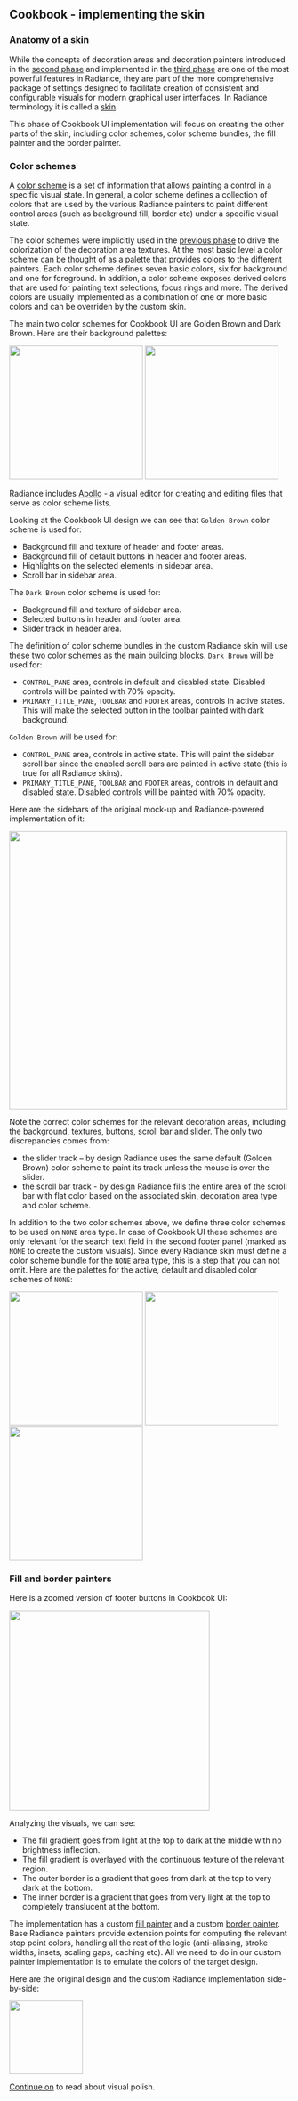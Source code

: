 ## Cookbook - implementing the skin

### Anatomy of a skin

While the concepts of decoration areas and decoration painters introduced in the [second phase](02-map.md) and implemented in the [third phase](03-decorations.md) are one of the most powerful features in Radiance, they are part of the more comprehensive package of settings designed to facilitate creation of consistent and configurable visuals for modern graphical user interfaces. In Radiance terminology it is called a [skin](../../theming/skins/overview.md).

This phase of Cookbook UI implementation will focus on creating the other parts of the skin, including color schemes, color scheme bundles, the fill painter and the border painter.

### Color schemes

A [color scheme](../../theming/skins/colorschemes.md) is a set of information that allows painting a control in a specific visual state. In general, a color scheme defines a collection of colors that are used by the various Radiance painters to paint different control areas (such as background fill, border etc) under a specific visual state.

The color schemes were implicitly used in the [previous phase](03-decorations.md) to drive the colorization of the decoration area textures. At the most basic level a color scheme can be thought of as a palette that provides colors to the different painters. Each color scheme defines seven basic colors, six for background and one for foreground. In addition, a color scheme exposes derived colors that are used for painting text selections, focus rings and more. The derived colors are usually implemented as a combination of one or more basic colors and can be overriden by the custom skin.

The main two color schemes for Cookbook UI are Golden Brown and Dark Brown. Here are their background palettes:

<img src="https://raw.githubusercontent.com/kirill-grouchnikov/radiance/sunshine/docs/images/spyglass/cookbook/04-skin/goldenbrown.png" width="240" border=0/>

<img src="https://raw.githubusercontent.com/kirill-grouchnikov/radiance/sunshine/docs/images/spyglass/cookbook/04-skin/darkbrown.png" width="240" border=0/>

Radiance includes [Apollo](../../tools/scheme-editor/scheme-editor.md) - a visual editor for creating and editing files that serve as color scheme lists.

Looking at the Cookbook UI design we can see that `Golden Brown` color scheme is used for:

* Background fill and texture of header and footer areas.
* Background fill of default buttons in header and footer areas.
* Highlights on the selected elements in sidebar area.
* Scroll bar in sidebar area.

The `Dark Brown` color scheme is used for:

* Background fill and texture of sidebar area.
* Selected buttons in header and footer area.
* Slider track in header area.

The definition of color scheme bundles in the custom Radiance skin will use these two color schemes as the main building blocks. `Dark Brown` will be used for:

* `CONTROL_PANE` area, controls in default and disabled state. Disabled controls will be painted with 70% opacity.
* `PRIMARY_TITLE_PANE`, `TOOLBAR` and `FOOTER` areas, controls in active states. This will make the selected button in the toolbar painted with dark background.

`Golden Brown` will be used for:

* `CONTROL_PANE` area, controls in active state. This will paint the sidebar scroll bar since the enabled scroll bars are painted in active state (this is true for all Radiance skins).
* `PRIMARY_TITLE_PANE`, `TOOLBAR` and `FOOTER` areas, controls in default and disabled state. Disabled controls will be painted with 70% opacity.

Here are the sidebars of the original mock-up and Radiance-powered implementation of it:

<img src="https://raw.githubusercontent.com/kirill-grouchnikov/radiance/sunshine/docs/images/spyglass/cookbook/sidebars.png" width="500" border=0/>

Note the correct color schemes for the relevant decoration areas, including the background, textures, buttons, scroll bar and slider. The only two discrepancies comes from:

* the slider track – by design Radiance uses the same default (Golden Brown) color scheme to paint its track unless the mouse is over the slider.
* the scroll bar track - by design Radiance fills the entire area of the scroll bar with flat color based on the associated skin, decoration area type and color scheme.

In addition to the two color schemes above, we define three color schemes to be used on `NONE` area type. In case of Cookbook UI these schemes are only relevant for the search text field in the second footer panel (marked as `NONE` to create the custom visuals). Since every Radiance skin must define a color scheme bundle for the `NONE` area type, this is a step that you can not omit. Here are the palettes for the active, default and disabled color schemes of `NONE`:

<img src="https://raw.githubusercontent.com/kirill-grouchnikov/radiance/sunshine/docs/images/spyglass/cookbook/04-skin/active.png" width="240" border=0/>

<img src="https://raw.githubusercontent.com/kirill-grouchnikov/radiance/sunshine/docs/images/spyglass/cookbook/04-skin/enabled.png" width="240" border=0/>

<img src="https://raw.githubusercontent.com/kirill-grouchnikov/radiance/sunshine/docs/images/spyglass/cookbook/04-skin/disabled.png" width="240" border=0/>

### Fill and border painters

Here is a zoomed version of footer buttons in Cookbook UI:

<img src="https://raw.githubusercontent.com/kirill-grouchnikov/radiance/sunshine/docs/images/spyglass/cookbook/04-skin/zoom-buttons-cookbook.png" width="360" border=0/>

Analyzing the visuals, we can see:

* The fill gradient goes from light at the top to dark at the middle with no brightness inflection.
* The fill gradient is overlayed with the continuous texture of the relevant region.
* The outer border is a gradient that goes from dark at the top to very dark at the bottom.
* The inner border is a gradient that goes from very light at the top to completely translucent at the bottom.

The implementation has a custom [fill painter](../../theming/painters/fill.md) and a custom [border painter](../../theming/painters/border.md). Base Radiance painters provide extension points for computing the relevant stop point colors, handling all the rest of the logic (anti-aliasing, stroke widths, insets, scaling gaps, caching etc). All we need to do in our custom painter implementation is to emulate the colors of the target design.

Here are the original design and the custom Radiance implementation side-by-side:

<img src="https://raw.githubusercontent.com/kirill-grouchnikov/radiance/sunshine/docs/images/spyglass/cookbook/03-decorations/footers.png" width="132" border=0/>

[Continue on](05-polish.md) to read about visual polish.
